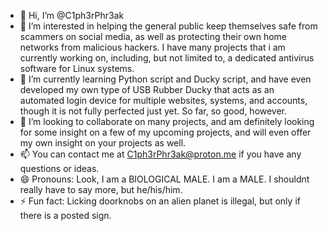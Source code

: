- 👋 Hi, I’m @C1ph3rPhr3ak
- 👀 I’m interested in helping the general public keep themselves safe from scammers on social media, as well as protecting their own home networks from malicious hackers.  I have many projects that i am currently working on, including, but not limited to, a dedicated antivirus software for Linux systems.
- 🌱 I’m currently learning Python script and Ducky script, and have even developed my own type of USB Rubber Ducky that acts as an automated login device for multiple websites, systems, and accounts, though it is not fully perfected just yet.  So far, so good, however.
- 💞️ I’m looking to collaborate on many projects, and am definitely looking for some insight on a few of my upcoming projects, and will even offer my own insight on your projects as well.
- 📫 You can contact me at C1ph3rPhr3ak@proton.me if you have any questions or ideas.
- 😄 Pronouns: Look, I am a BIOLOGICAL MALE.  I am a MALE.  I shouldnt really have to say more, but he/his/him.
- ⚡ Fun fact: Licking doorknobs on an alien planet is illegal, but only if there is a posted sign.

<!---
C1ph3rPhr3ak/C1ph3rPhr3ak is a ✨ special ✨ repository because its `README.md` (this file) appears on your GitHub profile.
You can click the Preview link to take a look at your changes.
--->
